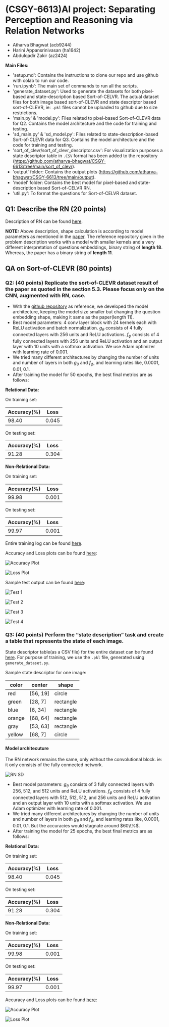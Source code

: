 # (CSGY-6613)AI project: Separating Perception and Reasoning via Relation Networks

- Atharva Bhagwat (acb9244)
- Harini Appansrinivasan (ha1642)
- Abdulqadir Zakir (az2424)

**Main Files:**
- 'setup.md': Contains the instructions to clone our repo and use github with colab to run our code.
- 'run.ipynb': The main set of commands to run all the scripts.
- 'generate_dataset.py': Used to generate the datasets for both pixel-based and state-description based Sort-of-CELVR. The actual dataset files for both image based sort-of-CLEVR and state descriptor based sort-of-CLEVR, ie: `.pkl` files cannot be uploaded to github due to size restrictions. 
- 'main.py' & 'model.py': Files related to pixel-based Sort-of-CLEVR data for Q2. Contains the model architecture and the code for training and testing.
- 'sd_main.py' & 'sd_model.py': Files related to state-description-based Sort-of-CLEVR data for Q3. Contains the model architecture and the code for training and testing.
- 'sort_of_clevr/sort_of_clevr_descriptor.csv': For visualization purposes a state descriptor table in `.CSV` format has been added to the repository (https://github.com/atharva-bhagwat/CSGY-6613/tree/main/sort_of_clevr).
- 'output' folder: Contains the output plots (https://github.com/atharva-bhagwat/CSGY-6613/tree/main/output).
- 'model' folder: Contains the best model for pixel-based and state-description based Sort-of-CELVR RN.
- 'util.py': To format the questions for Sort-of-CELVR dataset.


## Q1: Describe the RN (20 points)

Description of RN can be found [here](https://github.com/atharva-bhagwat/CSGY-6613/blob/main/milestone1/milestone1.ipynb).

**NOTE:** Above description, shape calculation is according to model parameters as mentioned in the [paper](https://arxiv.org/pdf/1706.01427.pdf). The reference repository given in the problem description works with a model with smaller kernels and a very different interpretation of questions embeddings, binary string of **length 18**. Whereas, the paper has a binary string of **length 11**.

## QA on Sort-of-CLEVR (80 points)

### Q2: (40 points) Replicate the sort-of-CLEVR dataset result of the paper as quoted in the section 5.3. Please focus only on the CNN, augmented with RN, case.

- With the [github repository](https://github.com/kimhc6028/relational-networks) as reference, we developed the model architecture, keeping the model size smaller but changing the question embedding shape, making it same as the paper(length 11).
- Best model parameters: 4 conv layer block with 24 kernels each with ReLU activation and batch normalization. $g_\theta$ consists of 4 fully connected layers with 256 units and ReLU activations. $f_\phi$ consists of 4 fully connected layers with 256 units and ReLU activation and an output layer with 10 units with a softmax activation. We use Adam optimizer with learning rate of $0.001$.
- We tried many different architectures by changing the number of units and number of layers in both $g_\theta$ and $f_\phi$, and learning rates like, $0.0001, 0.01, 0.1$.
- After training the model for 50 epochs, the best final metrics are as follows:

**Relational Data:**

On training set:

| Accuracy(%) | Loss |
|---|---|
| 98.40 | 0.045 |

On testing set:

| Accuracy(%) | Loss |
|---|---|
| 91.28 | 0.304 |

**Non-Relational Data:**

On training set:

| Accuracy(%) | Loss |
|---|---|
| 99.98 | 0.001 |

On testing set:

| Accuracy(%) | Loss |
|---|---|
| 99.97 | 0.001 |

Entire training log can be found [here](https://github.com/atharva-bhagwat/CSGY-6613/blob/main/logs.txt).

Accuracy and Loss plots can be found [here](https://github.com/atharva-bhagwat/CSGY-6613/tree/main/output):

![Accuracy Plot](https://github.com/atharva-bhagwat/CSGY-6613/blob/main/output/acc.jpg)

![Loss Plot](https://github.com/atharva-bhagwat/CSGY-6613/blob/main/output/loss.jpg)

Sample test output can be found [here](https://github.com/atharva-bhagwat/CSGY-6613/tree/main/output):

![Test 1](https://github.com/atharva-bhagwat/CSGY-6613/blob/main/output/test_0.jpg)

![Test 2](https://github.com/atharva-bhagwat/CSGY-6613/blob/main/output/test_15.jpg)

![Test 3](https://github.com/atharva-bhagwat/CSGY-6613/blob/main/output/test_30.jpg)

![Test 4](https://github.com/atharva-bhagwat/CSGY-6613/blob/main/output/test_45.jpg)

### Q3: (40 points) Perform the “state description” task and create a table that represents the state of each image.

State descriptor table(as a CSV file) for the entire dataset can be found [here](https://github.com/atharva-bhagwat/CSGY-6613/blob/main/sort_of_clevr/sort_of_clevr_descriptor.csv).
For purpose of training, we use the `.pkl` file, generated using `generate_dataset.py`.

Sample state descriptor for one image:

| color | center | shape|
|---|---|---|
| red | [56, 19] | circle |
| green | [28, 7] | rectangle |
| blue | [6, 34] | rectangle |
| orange | [68, 64] | rectangle |
| gray | [53, 63] | rectangle |
| yellow | [68, 7] | circle |

#### Model architecuture
The RN network remains the same, only without the convolutional block. ie: it only consists of the fully connected network.

![RN SD](https://github.com/atharva-bhagwat/CSGY-6613/blob/main/docs/RN_sd.jpg)

- Best model parameters: $g_\theta$ consists of 3 fully connected layers with 256, 512, and 512 units and ReLU activations. $f_\phi$ consists of 4 fully connected layers with 512, 512, 512, and 256 units and ReLU activation and an output layer with 10 units with a softmax activation. We use Adam optimizer with learning rate of $0.001$.
- We tried many different architectures by changing the number of units and number of layers in both $g_\theta$ and $f_\phi$, and learning rates like, $0.0001, 0.01, 0.1$. But the accuracies would stagnate around $60\\%$.
- After training the model for 25 epochs, the best final metrics are as follows:

**Relational Data:**

On training set:

| Accuracy(%) | Loss |
|---|---|
| 98.40 | 0.045 |

On testing set:

| Accuracy(%) | Loss |
|---|---|
| 91.28 | 0.304 |

**Non-Relational Data:**

On training set:

| Accuracy(%) | Loss |
|---|---|
| 99.98 | 0.001 |

On testing set:

| Accuracy(%) | Loss |
|---|---|
| 99.97 | 0.001 |

Accuracy and Loss plots can be found [here](https://github.com/atharva-bhagwat/CSGY-6613/tree/main/output):

![Accuracy Plot](https://github.com/atharva-bhagwat/CSGY-6613/blob/main/output/acc_sd.jpg)

![Loss Plot](https://github.com/atharva-bhagwat/CSGY-6613/blob/main/output/loss_sd.jpg)
